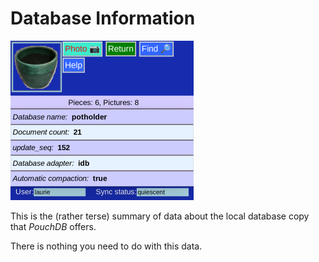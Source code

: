 # Database Information

![](DatabaseInfo.png)

This is the (rather terse) summary of data about the local database copy that _PouchDB_ offers.

There is nothing you need to do with this data.
